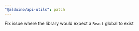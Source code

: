 ```yaml
---
"@alduino/api-utils": patch
---
```


Fix issue where the library would expect a `React` global to exist
